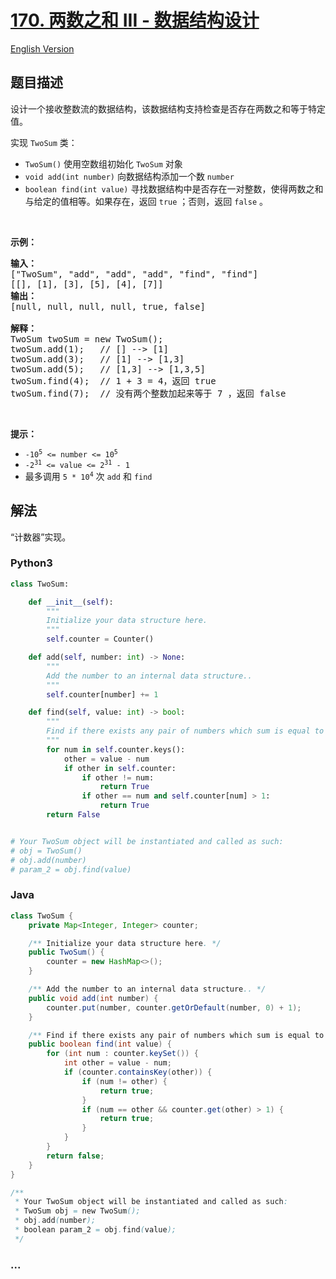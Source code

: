 # [170. 两数之和 III - 数据结构设计](https://leetcode-cn.com/problems/two-sum-iii-data-structure-design)

[English Version](/solution/0100-0199/0170.Two%20Sum%20III%20-%20Data%20structure%20design/README_EN.md)

## 题目描述

<!-- 这里写题目描述 -->

<p>设计一个接收整数流的数据结构，该数据结构支持检查是否存在两数之和等于特定值。</p>

<p>实现 <code>TwoSum</code> 类：</p>

<ul>
	<li><code>TwoSum()</code> 使用空数组初始化 <code>TwoSum</code> 对象</li>
	<li><code>void add(int number)</code> 向数据结构添加一个数 <code>number</code></li>
	<li><code>boolean find(int value)</code> 寻找数据结构中是否存在一对整数，使得两数之和与给定的值相等。如果存在，返回 <code>true</code> ；否则，返回 <code>false</code> 。</li>
</ul>

<p> </p>

<p><strong>示例：</strong></p>

<pre>
<strong>输入：</strong>
["TwoSum", "add", "add", "add", "find", "find"]
[[], [1], [3], [5], [4], [7]]
<strong>输出：</strong>
[null, null, null, null, true, false]

<strong>解释：</strong>
TwoSum twoSum = new TwoSum();
twoSum.add(1);   // [] --> [1]
twoSum.add(3);   // [1] --> [1,3]
twoSum.add(5);   // [1,3] --> [1,3,5]
twoSum.find(4);  // 1 + 3 = 4，返回 true
twoSum.find(7);  // 没有两个整数加起来等于 7 ，返回 false</pre>

<p> </p>

<p><strong>提示：</strong></p>

<ul>
	<li><code>-10<sup>5</sup> <= number <= 10<sup>5</sup></code></li>
	<li><code>-2<sup>31</sup> <= value <= 2<sup>31</sup> - 1</code></li>
	<li>最多调用 <code>5 * 10<sup>4</sup></code> 次 <code>add</code> 和 <code>find</code></li>
</ul>

## 解法

<!-- 这里可写通用的实现逻辑 -->

“计数器”实现。

<!-- tabs:start -->

### **Python3**

<!-- 这里可写当前语言的特殊实现逻辑 -->

```python
class TwoSum:

    def __init__(self):
        """
        Initialize your data structure here.
        """
        self.counter = Counter()

    def add(self, number: int) -> None:
        """
        Add the number to an internal data structure..
        """
        self.counter[number] += 1

    def find(self, value: int) -> bool:
        """
        Find if there exists any pair of numbers which sum is equal to the value.
        """
        for num in self.counter.keys():
            other = value - num
            if other in self.counter:
                if other != num:
                    return True
                if other == num and self.counter[num] > 1:
                    return True
        return False


# Your TwoSum object will be instantiated and called as such:
# obj = TwoSum()
# obj.add(number)
# param_2 = obj.find(value)
```

### **Java**

<!-- 这里可写当前语言的特殊实现逻辑 -->

```java
class TwoSum {
    private Map<Integer, Integer> counter;

    /** Initialize your data structure here. */
    public TwoSum() {
        counter = new HashMap<>();
    }

    /** Add the number to an internal data structure.. */
    public void add(int number) {
        counter.put(number, counter.getOrDefault(number, 0) + 1);
    }

    /** Find if there exists any pair of numbers which sum is equal to the value. */
    public boolean find(int value) {
        for (int num : counter.keySet()) {
            int other = value - num;
            if (counter.containsKey(other)) {
                if (num != other) {
                    return true;
                }
                if (num == other && counter.get(other) > 1) {
                    return true;
                }
            }
        }
        return false;
    }
}

/**
 * Your TwoSum object will be instantiated and called as such:
 * TwoSum obj = new TwoSum();
 * obj.add(number);
 * boolean param_2 = obj.find(value);
 */
```

### **...**

```

```

<!-- tabs:end -->
